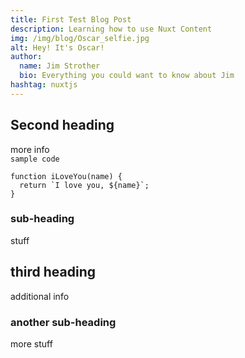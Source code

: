 ```yaml
---
title: First Test Blog Post
description: Learning how to use Nuxt Content
img: /img/blog/Oscar_selfie.jpg
alt: Hey! It's Oscar!
author:
  name: Jim Strother
  bio: Everything you could want to know about Jim
hashtag: nuxtjs
---
```


## Second heading

more info  
`sample code`

```js{1}[test.js]
function iLoveYou(name) {
  return `I love you, ${name}`;
}
```

### sub-heading

stuff

## third heading

additional info

### another sub-heading

more stuff
